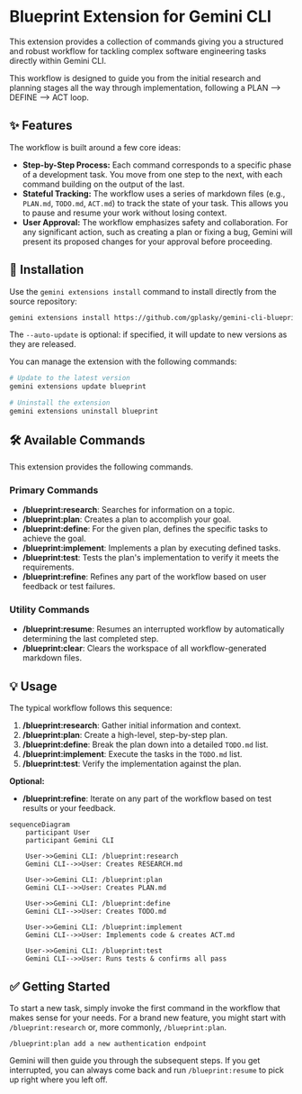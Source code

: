 # Blueprint Extension for Gemini CLI

This extension provides a collection of commands giving you a structured and robust workflow for tackling complex software engineering tasks directly within Gemini CLI.

This workflow is designed to guide you from the initial research and planning stages all the way through implementation, following a PLAN --> DEFINE --> ACT loop.

## ✨ Features

The workflow is built around a few core ideas:

*   **Step-by-Step Process:** Each command corresponds to a specific phase of a development task. You move from one step to the next, with each command building on the output of the last.
*   **Stateful Tracking:** The workflow uses a series of markdown files (e.g., `PLAN.md`, `TODO.md`, `ACT.md`) to track the state of your task. This allows you to pause and resume your work without losing context.
*   **User Approval:** The workflow emphasizes safety and collaboration. For any significant action, such as creating a plan or fixing a bug, Gemini will present its proposed changes for your approval before proceeding.

## 🚀 Installation

Use the `gemini extensions install` command to install directly from the source repository:

```bash
gemini extensions install https://github.com/gplasky/gemini-cli-blueprint-extension.git --auto-update
```

The `--auto-update` is optional: if specified, it will update to new versions as they are released.

You can manage the extension with the following commands:

```bash
# Update to the latest version
gemini extensions update blueprint

# Uninstall the extension
gemini extensions uninstall blueprint
```

## 🛠️ Available Commands

This extension provides the following commands.

### Primary Commands

*   **/blueprint:research**: Searches for information on a topic.
*   **/blueprint:plan**: Creates a plan to accomplish your goal.
*   **/blueprint:define**: For the given plan, defines the specific tasks to achieve the goal.
*   **/blueprint:implement**: Implements a plan by executing defined tasks.
*   **/blueprint:test**: Tests the plan's implementation to verify it meets the requirements.
*   **/blueprint:refine**: Refines any part of the workflow based on user feedback or test failures.

### Utility Commands

*   **/blueprint:resume**: Resumes an interrupted workflow by automatically determining the last completed step.
*   **/blueprint:clear**: Clears the workspace of all workflow-generated markdown files.


## 💡 Usage

The typical workflow follows this sequence:

1.  **/blueprint:research**: Gather initial information and context.
2.  **/blueprint:plan**: Create a high-level, step-by-step plan.
3.  **/blueprint:define**: Break the plan down into a detailed `TODO.md` list.
4.  **/blueprint:implement**: Execute the tasks in the `TODO.md` list.
5.  **/blueprint:test**: Verify the implementation against the plan.

**Optional:**

*   **/blueprint:refine**: Iterate on any part of the workflow based on test results or your feedback.

```mermaid
sequenceDiagram
    participant User
    participant Gemini CLI

    User->>Gemini CLI: /blueprint:research
    Gemini CLI-->>User: Creates RESEARCH.md

    User->>Gemini CLI: /blueprint:plan
    Gemini CLI-->>User: Creates PLAN.md

    User->>Gemini CLI: /blueprint:define
    Gemini CLI-->>User: Creates TODO.md

    User->>Gemini CLI: /blueprint:implement
    Gemini CLI-->>User: Implements code & creates ACT.md

    User->>Gemini CLI: /blueprint:test
    Gemini CLI-->>User: Runs tests & confirms all pass

```

## ✅ Getting Started

To start a new task, simply invoke the first command in the workflow that makes sense for your needs. For a brand new feature, you might start with `/blueprint:research` or, more commonly, `/blueprint:plan`.

```
/blueprint:plan add a new authentication endpoint
```

Gemini will then guide you through the subsequent steps. If you get interrupted, you can always come back and run `/blueprint:resume` to pick up right where you left off.
